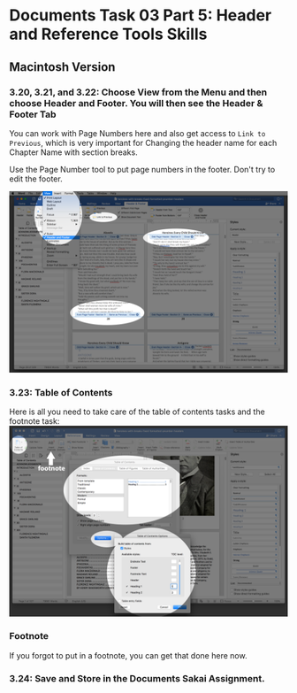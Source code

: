 # Documents Task 03 Part 5: Header and Reference Tools Skills
## Macintosh Version

### 3.20, 3.21, and 3.22: Choose View from the Menu and then choose Header and Footer. You will then see the Header & Footer Tab 

You can work with Page Numbers here and also get access to ```Link to Previous```, which is very important for Changing the header name for each Chapter Name with section breaks.

Use the Page Number tool to put page numbers in the footer. Don't try to edit the footer.

<img src="header-footer.png">

### 3.23: Table of Contents 

Here is all you need to take care of the table of contents tasks and the footnote task:
<img src="table-of-contents.png">

### Footnote

If you forgot to put in a footnote, you can get that done here now.

### 3.24: Save and Store in the Documents Sakai Assignment.
